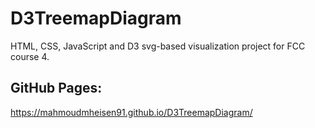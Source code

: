 # D3TreemapDiagram
 
HTML, CSS, JavaScript and D3 svg-based visualization project
for FCC course 4.

## GitHub Pages:

https://mahmoudmheisen91.github.io/D3TreemapDiagram/